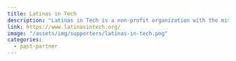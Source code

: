 ```yaml
---
title: Latinas in Tech
description: "Latinas in Tech is a non-profit organization with the mission to connect, support and empower Latina women working in tech."
link: https://www.latinasintech.org/
image: "/assets/img/supporters/latinas-in-tech.png"
categories:
  - past-partner
---
```

